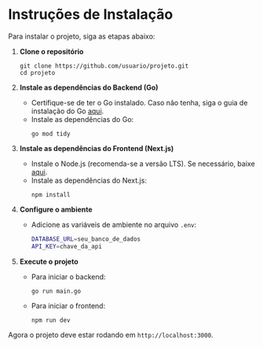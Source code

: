 # Instruções de Instalação

Para instalar o projeto, siga as etapas abaixo:

1. **Clone o repositório**
   ```
   git clone https://github.com/usuario/projeto.git
   cd projeto
   ```

2. **Instale as dependências do Backend (Go)**
   - Certifique-se de ter o Go instalado. Caso não tenha, siga o guia de instalação do Go [aqui](https://golang.org/doc/install).
   - Instale as dependências do Go:
     ```
     go mod tidy
     ```

3. **Instale as dependências do Frontend (Next.js)**
   - Instale o Node.js (recomenda-se a versão LTS). Se necessário, baixe [aqui](https://nodejs.org/).
   - Instale as dependências do Next.js:
     ```
     npm install
     ```

4. **Configure o ambiente**
   - Adicione as variáveis de ambiente no arquivo `.env`:
     ```bash
     DATABASE_URL=seu_banco_de_dados
     API_KEY=chave_da_api
     ```

5. **Execute o projeto**
   - Para iniciar o backend:
     ```
     go run main.go
     ```

   - Para iniciar o frontend:
     ```
     npm run dev
     ```

Agora o projeto deve estar rodando em `http://localhost:3000`.
```
